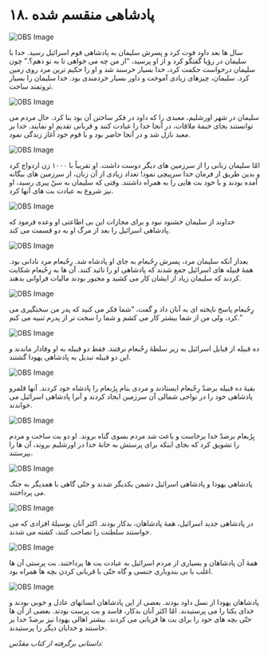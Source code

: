 # ۱۸. پادشاهی منقسم شده

![OBS Image](https://cdn.door43.org/obs/jpg/360px/obs-en-18-01.jpg)

سال ها بعد داود فوت کرد و پسرش سلیمان به پادشاهی قوم اسرائیل رسید. خدا با سلیمان در رؤیا گفتگو کرد و از او پرسید، “از من چه می خواهی تا به تو دهم؟.” چون سلیمان درخواست حکمت کرد، خدا بسیار خرسند شد و او را حکیم ترین مرد روی زمین کرد. سلیمان، چیزهای زیادی آموخت و داور بسیار خردمندی بود. خدا سلیمان را بسیار ثروتمند ساخت.

![OBS Image](https://cdn.door43.org/obs/jpg/360px/obs-en-18-02.jpg)

سلیمان در شهر اورشلیم، معبدی را که داود در فکر ساختن آن بود بنا کرد. حال مردم می توانستند بجای خیمۀ ملاقات، در آنجا خدا را عبادت کنند و قربانی تقدیم او نمایند. خدا بر معبد نازل شد و در آنجا حاضر بود و با قوم خود آغاز زندگی نمود.

![OBS Image](https://cdn.door43.org/obs/jpg/360px/obs-en-18-03.jpg)

امّا سلیمان زنانی را از سرزمین های دیگر دوست داشت. او تقریباً با ۱۰۰۰ زن ازدواج کرد و بدین طریق از فرمان خدا سرپیچی نمود! تعداد زیادی از آن زنان، از سرزمین های بیگانه آمده بودند و با خود بت هایی را به همراه داشتند. وقتی که سلیمان به سنّ پیری رسید، او نیز شروع به عبادت بت های آنها کرد.

![OBS Image](https://cdn.door43.org/obs/jpg/360px/obs-en-18-04.jpg)

خداوند از سلیمان خشنود نبود و برای مجازات این بی اطاعتی او وعده فرمود که پادشاهی اسرائیل را بعد از مرگ او به دو قسمت می کند.

![OBS Image](https://cdn.door43.org/obs/jpg/360px/obs-en-18-05.jpg)

بعداز آنکه سلیمان مرد، پسرش رِحُبعام به جای او پادشاه شد. رِحُبعام مرد نادانی بود. همۀ قبیله های اسرائیل جمع شدند که پادشاهی او را تائید کنند. آن ها به رِحُبعام شکایت کردند که سلیمان زیاد از ایشان کار می کشید و مجبور بودند مالیات فراوانی بدهند.

![OBS Image](https://cdn.door43.org/obs/jpg/360px/obs-en-18-06.jpg)

رِحُبعام پاسخ ناپخته ای به آنان داد و گفت، “شما فکر می کنید که پدر من سختگیری می کرد، ولی من از شما بیشتر کار می کشم و شما را سخت تر از پدرم تنبیه می کنم.”

![OBS Image](https://cdn.door43.org/obs/jpg/360px/obs-en-18-07.jpg)

ده قبیله از قبایل اسرائیل به زیر سلطۀ رِحُبعام نرفتند. فقط دو قبیله به او وفادار ماندند و این دو قبیله تبدیل به پادشاهی یهودا گشتند.

![OBS Image](https://cdn.door43.org/obs/jpg/360px/obs-en-18-08.jpg)

بقیۀ ده قبیله برضدّ رِحُبعام ایستادند و مردی بنام یِرُبعام را پادشاه خود کردند. آنها قلمرو پادشاهی خود را در نواحی شمالی آن سرزمین ایجاد کردند و آنرا پادشاهی اسرائیل می خواندند.

![OBS Image](https://cdn.door43.org/obs/jpg/360px/obs-en-18-09.jpg)

یِرُبعام برضدّ خدا برخاست و باعث شد مردم بسوی گناه بروند. او دو بت ساخت و مردم را تشویق کرد که بجای اینکه برای پرستش به خانۀ خدا در اورشلیم بروند، آن ها را بپرستند.

![OBS Image](https://cdn.door43.org/obs/jpg/360px/obs-en-18-10.jpg)

پادشاهی یهودا و پادشاهی اسرائیل دشمن یکدیگر شدند و حتّی گاهی با همدیگر به جنگ می پرداختند.

![OBS Image](https://cdn.door43.org/obs/jpg/360px/obs-en-18-11.jpg)

در پادشاهی جدید اسرائیل، همۀ پادشاهان، بدکار بودند. اکثر آنان بوسیلۀ افرادی که می خواستند سلطنت را تصاحب کنند، کشته می شدند.

![OBS Image](https://cdn.door43.org/obs/jpg/360px/obs-en-18-12.jpg)

همۀ آن پادشاهان و بسیاری از مردم اسرائیل به عبادت بت ها پرداختند. بت پرستی آن ها اغلب با بی بندوباری جنسی و گاه حتّی با قربانی کردن بچه ها همراه بود.

![OBS Image](https://cdn.door43.org/obs/jpg/360px/obs-en-18-13.jpg)

پادشاهان یهودا از نسل داود بودند. بعضی از این پادشاهان انسانهای عادل و خوبی بودند و خدای یکتا را می پرستیدند. امّا اکثر آنان بدکار، فاسد و بت پرست بودند. بعضی از آن ها حتّی بچه های خود را برای بت ها قربانی می کردند. بیشتر اهالی یهودا نیز برضدّ خدا بر خاستند و خدایان دیگر را پرستیدند.

_داستانی برگرفته از کتاب مقدّس:_